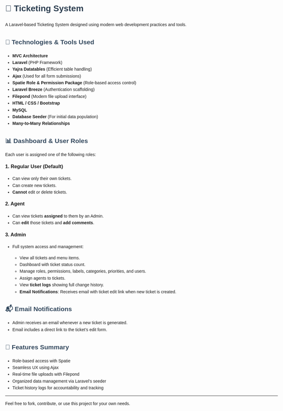 <!DOCTYPE html>
<html lang="en">
<head>
  <meta charset="UTF-8">
</head>
<body style="font-family: Arial, sans-serif; line-height: 1.6; padding: 20px; max-width: 900px; margin: auto;">

  <h1 style="color: #2c3e50;">🎫 Ticketing System</h1>

  <p>A Laravel-based Ticketing System designed using modern web development practices and tools.</p>

  <h2 style="color: #34495e;">🚀 Technologies & Tools Used</h2>
  <ul>
    <li><b>MVC Architecture</b></li>
    <li><b>Laravel</b> (PHP Framework)</li>
    <li><b>Yajra Datatables</b> (Efficient table handling)</li>
    <li><b>Ajax</b> (Used for all form submissions)</li>
    <li><b>Spatie Role & Permission Package</b> (Role-based access control)</li>
    <li><b>Laravel Breeze</b> (Authentication scaffolding)</li>
    <li><b>Filepond</b> (Modern file upload interface)</li>
    <li><b>HTML / CSS / Bootstrap</b></li>
    <li><b>MySQL</b></li>
    <li><b>Database Seeder</b> (For initial data population)</li>
    <li><b>Many-to-Many Relationships</b></li>
  </ul>

  <h2 style="color: #34495e;">📊 Dashboard & User Roles</h2>
  <p>Each user is assigned one of the following roles:</p>

  <h3 style="margin-top: 10px;">1. <b>Regular User</b> (Default)</h3>
  <ul>
    <li>Can view only their own tickets.</li>
    <li>Can create new tickets.</li>
    <li><b>Cannot</b> edit or delete tickets.</li>
  </ul>

  <h3 style="margin-top: 10px;">2. <b>Agent</b></h3>
  <ul>
    <li>Can view tickets <b>assigned</b> to them by an Admin.</li>
    <li>Can <b>edit</b> those tickets and <b>add comments</b>.</li>
  </ul>

  <h3 style="margin-top: 10px;">3. <b>Admin</b></h3>
  <ul>
    <li>Full system access and management:</li>
    <ul>
      <li>View all tickets and menu items.</li>
      <li>Dashboard with ticket status count.</li>
      <li>Manage roles, permissions, labels, categories, priorities, and users.</li>
      <li>Assign agents to tickets.</li>
      <li>View <b>ticket logs</b> showing full change history.</li>
      <li><b>Email Notifications</b>: Receives email with ticket edit link when new ticket is created.</li>
    </ul>
  </ul>

  <h2 style="color: #34495e;">📬 Email Notifications</h2>
  <ul>
    <li>Admin receives an email whenever a new ticket is generated.</li>
    <li>Email includes a direct link to the ticket’s edit form.</li>
  </ul>

  <h2 style="color: #34495e;">📂 Features Summary</h2>
  <ul>
    <li>Role-based access with Spatie</li>
    <li>Seamless UX using Ajax</li>
    <li>Real-time file uploads with Filepond</li>
    <li>Organized data management via Laravel's seeder</li>
    <li>Ticket history logs for accountability and tracking</li>
  </ul>

  <hr>
  <p style="font-size: 14px;">Feel free to fork, contribute, or use this project for your own needs.</p>

</body>
</html>

